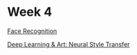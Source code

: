 # Week 4

[Face Recognition](https://github.com/caiosainvallio/deeplearning_specialization/blob/master/Convolutional%20Neural%20Networks/week%204/Face_Recognition_v3a.ipynb)

[Deep Learning & Art: Neural Style Transfer](https://github.com/caiosainvallio/deeplearning_specialization/blob/master/Convolutional%20Neural%20Networks/week%204/Art_Generation_with_Neural_Style_Transfer_v3a.ipynb)
